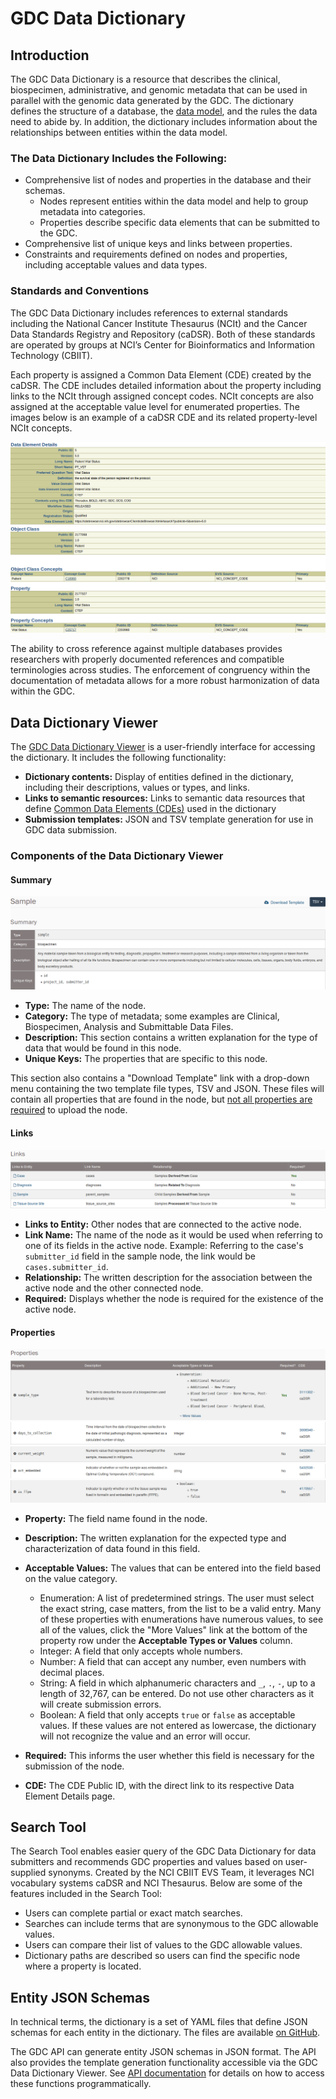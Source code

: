# GDC Data Dictionary


## Introduction

The GDC Data Dictionary is a resource that describes the clinical, biospecimen, administrative, and genomic metadata that can be used in parallel with the genomic data generated by the GDC. The dictionary defines the structure of a database, the [data model](../Data/Data_Model/GDC_Data_Model.md), and the rules the data need to abide by. In addition, the dictionary includes information about the relationships between entities within the data model.

### The Data Dictionary Includes the Following:

* Comprehensive list of nodes and properties in the database and their schemas.
    * Nodes represent entities within the data model and help to group metadata into categories.
    * Properties describe specific data elements that can be submitted to the GDC.
* Comprehensive list of unique keys and links between properties.
* Constraints and requirements defined on nodes and properties, including acceptable values and data types.

### Standards and Conventions

The GDC Data Dictionary includes references to external standards including the National Cancer Institute Thesaurus (NCIt) and the Cancer Data Standards Registry and Repository (caDSR). Both of these standards are operated by groups at NCI’s Center for Bioinformatics and Information Technology (CBIIT). 

Each property is assigned a Common Data Element (CDE) created by the caDSR. The CDE includes detailed information about the property including links to the NCIt through assigned concept codes. NCIt concepts are also assigned at the acceptable value level for enumerated properties. The images below is an example of a caDSR CDE and its related property-level NCIt concepts.  

[![CDE Data Elements Details](images/CDE_Data_Element_Details.png)](images/CDE_Data_Element_Details.png "Click to see the full image.")
[![CDE Details](images/CDE_Details.png)](images/CDE_Details.png "Click to see the full image.")

The ability to cross reference against multiple databases provides researchers with properly documented references and compatible terminologies across studies. The enforcement of congruency within the documentation of metadata allows for a more robust harmonization of data within the GDC.

## Data Dictionary Viewer

The [GDC Data Dictionary Viewer](viewer.md) is a user-friendly interface for accessing the dictionary. It includes the following functionality:

*   __Dictionary contents:__ Display of entities defined in the dictionary, including their descriptions, values or types, and links.
*   __Links to semantic resources:__ Links to semantic data resources that define [Common Data Elements (CDEs)](http://cde.nih.gov) used in the dictionary
*   __Submission templates:__ JSON and TSV template generation for use in GDC data submission.

### Components of the Data Dictionary Viewer

#### Summary

[![Title and Summary](images/GDC_DD_Title_and_Summary.png)](images/GDC_DD_Title_and_Summary.png "Click to see the full image.")

* __Type:__ The name of the node.
* __Category:__ The type of metadata; some examples are Clinical, Biospecimen, Analysis and Submittable Data Files.
* __Description:__ This section contains a written explanation for the type of data that would be found in this node.
* __Unique Keys:__ The properties that are specific to this node.

This section also contains a "Download Template" link with a drop-down menu containing the two template file types, TSV and JSON. These files will contain all properties that are found in the node, but [not all properties are required](#properties) to upload the node. 

#### Links

[![Links](images/GDC_DD_Links.png)](images/GDC_DD_Links.png "Click to see the full image.")

* __Links to Entity:__ Other nodes that are connected to the active node.
* __Link Name:__ The name of the node as it would be used when referring to one of its fields in the active node. Example: Referring to the case's `submitter_id` field in the sample node, the link would be `cases.submitter_id`.
* __Relationship:__ The written description for the association between the active node and the other connected node.
* __Required:__ Displays whether the node is required for the existence of the active node.

#### Properties

[![Properties Enumeration](images/GDC_DD_Properties_Enumeration.png)](images/GDC_DD_Properties_Enumeration.png "Click to see the full image.")
[![Properties Integer](images/GDC_DD_Properties_Integer.png)](images/GDC_DD_Properties_Integer.png "Click to see the full image.")
[![Properties Number](images/GDC_DD_Properties_Number.png)](images/GDC_DD_Properties_Number.png "Click to see the full image.")
[![Properties String](images/GDC_DD_Properties_String.png)](images/GDC_DD_Properties_String.png "Click to see the full image.")
[![Properties Boolean](images/GDC_DD_Properties_Boolean.png)](images/GDC_DD_Properties_Boolean.png "Click to see the full image.")

* __Property:__ The field name found in the node.

* __Description:__ The written explanation for the expected type and characterization of data found in this field.

* __Acceptable Values:__ The values that can be entered into the field based on the value category.
    * Enumeration: A list of predetermined strings. The user must select the exact string, case matters, from the list to be a valid entry. Many of these properties with enumerations have numerous values, to see all of the values, click the "More Values" link at the bottom of the property row under the __Acceptable Types or Values__ column.
    * Integer: A field that only accepts whole numbers.
    * Number: A field that can accept any number, even numbers with decimal places. 
    * String: A field in which alphanumeric characters and `_`, `.`, `-`, up to a length of 32,767, can be entered. Do not use other characters as it will create submission errors.
    * Boolean: A field that only accepts `true` or `false` as acceptable values. If these values are not entered as lowercase, the dictionary will not recognize the value and an error will occur.

* __Required:__ This informs the user whether this field is necessary for the submission of the node.

* __CDE:__ The CDE Public ID, with the direct link to its respective Data Element Details page.


## Search Tool

The Search Tool enables easier query of the GDC Data Dictionary for data submitters and recommends GDC properties and values based on user-supplied synonyms.  Created by the NCI CBIIT EVS Team, it leverages NCI vocabulary systems caDSR and NCI Thesaurus. Below are some of the features included in the Search Tool:

*   Users can complete partial or exact match searches.
*   Searches can include terms that are synonymous to the GDC allowable values.
*   Users can compare their list of values to the GDC allowable values.
*   Dictionary paths are described so users can find the specific node where a property is located.

## Entity JSON Schemas

In technical terms, the dictionary is a set of YAML files that define JSON schemas for each entity in the dictionary. The files are available [on GitHub](https://github.com/NCI-GDC/gdcdictionary/tree/develop/gdcdictionary/schemas).

The GDC API can generate entity JSON schemas in JSON format. The API also provides the template generation functionality accessible via the GDC Data Dictionary Viewer. See [API documentation](../API/Users_Guide/Submission/#gdc-data-dictionary-endpoints) for details on how to access these functions programmatically.
